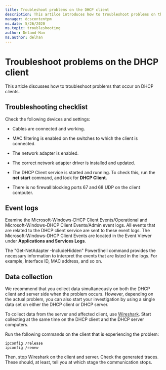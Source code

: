 ```yaml
---
title: Troubleshoot problems on the DHCP client
description: This artilce introduces how to troubleshoot problems on the DHCP client and collect data.
manager: dcscontentpm
ms.date: 5/26/2020
ms.topic: troubleshooting
author: Deland-Han
ms.author: delhan
---
```

# Troubleshoot problems on the DHCP client

This article discusses how to troubleshoot problems that occur on DHCP clients.

## Troubleshooting checklist

Check the following devices and settings:

  - Cables are connected and working.

  - MAC filtering is enabled on the switches to which the client is connected.

  - The network adapter is enabled.

  - The correct network adapter driver is installed and updated.

  - The DHCP Client service is started and running. To check this, run the **net start** command, and look for **DHCP Client**.

  - There is no firewall blocking ports 67 and 68 UDP on the client computer.

## Event logs

Examine the Microsoft-Windows-DHCP Client Events/Operational and Microsoft-Windows-DHCP Client Events/Admin event logs. All events that are related to the DHCP client service are sent to these event logs.
The Microsoft-Windows-DHCP Client Events are located in the Event Viewer under **Applications and Services Logs**.

The "Get-NetAdapter -IncludeHidden" PowerShell command provides the necessary information to interpret the events that are listed in the logs. For example, Interface ID, MAC address, and so on.

## Data collection

We recommend that you collect data simultaneously on both the DHCP client and server side when the problem occurs. However, depending on the actual problem, you can also start your investigation by using a single data set on either the DHCP client or DHCP server.

To collect data from the server and affected client, use [Wireshark](https://www.wireshark.org/download.html). Start collecting at the same time on the DHCP client and the DHCP server computers.

Run the following commands on the client that is experiencing the problem:

```console
ipconfig /release
ipconfig /renew
```

Then, stop Wireshark on the client and server. Check the generated
traces. These should, at least, tell you at which stage the
communication stops.